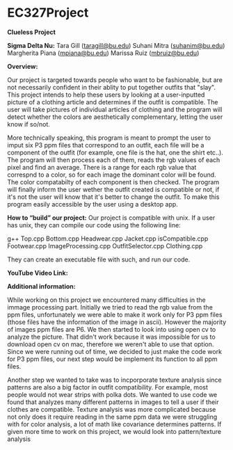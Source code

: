 # EC327Project
**Clueless Project**

**Sigma Delta Nu:**
  Tara Gill (taragill@bu.edu)
  Suhani Mitra (suhanim@bu.edu)
  Margherita Piana (mpiana@bu.edu)
  Marissa Ruiz (mbruiz@bu.edu)

**Overview:**

Our project is targeted towards people who want to be fashionable, but are not necessarily confident in their ablity to put together outfits that "slay". This project intends to help these users by looking at a user-inputted picture of a clothing article and determines if the outfit is compatible. The user will take pictures of individual articles of clothing and the program will detect whether the colors are aesthetically complementary, letting the user know if so/not.

More technically speaking, this program is meant to prompt the user to imput six P3 ppm files that correspond to an outfit, each file will be a component of the outfit (for example, one file is the hat, one the shirt etc..). The program will then process each of them, reads the rgb values of each pixel and find an average. There is a range for each rgb value that correspnd to a color, so for each image the dominant color will be found. The color compatabilty of each component is then checked. The program will finally inform the user wether the outfit created is compatible or not, if it's not the user will know that it's better to change the outfit. To make this program easily accessible by the user using a desktop app.
 
**How to “build” our project:**
Our project is compatible with unix. If a user has unix, they can compile our code using the following line:

g++ Top.cpp Bottom.cpp Headwear.cpp Jacket.cpp isCompatible.cpp Footwear.cpp ImageProcessing.cpp OutfitSelector.cpp Clothing.cpp

They can create an executable file with such, and run our code.

**YouTube Video Link:** 

**Additional information:**

 While working on this project we encountered many difficulties in the immage processing part. Initially we tried to read the rgb value from the ppm files, unfortunately we were able to make it work only for P3 ppm files (those files have the information of the image in ascii). However the majority of images ppm files are P6. We then started to look into using open cv to analyze the picture. That didn't work because it was impossible for us to download open cv on mac, therefore we weren't able to use that option. Since we were running out of time, we decided to just make the code work for P3 ppm files, our next step would be implement its function to all ppm files.
 
 Another step we wanted to take was to incporporate texture analysis since patterns are also a big factor in outfit compatibility. For example, most people would not wear strips with polka dots. We wanted to use code we found that analyzes many different patterns in images to tell a user if their clothes are compatible. Texture analysis was more complicated because not only does it require reading in the same ppm data we were struggling with for color analysis, a lot of math like covariance determines patterns. If given more time to work on this project, we would look into pattern/texture analysis
 
 
 
